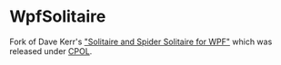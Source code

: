 WpfSolitaire
============

Fork of Dave Kerr's ["Solitaire and Spider Solitaire for WPF"](http://www.codeproject.com/Articles/252152/Solitaire-and-Spider-Solitaire-for-WPF) which was released under [CPOL](http://www.codeproject.com/info/cpol10.aspx).